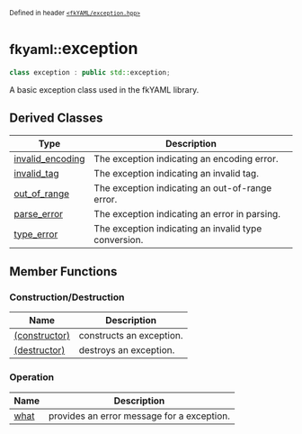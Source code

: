 <small>Defined in header [`<fkYAML/exception.hpp>`](https://github.com/fktn-k/fkYAML/blob/develop/include/fkYAML/exception.hpp)</small>

# <small>fkyaml::</small>exception

```cpp
class exception : public std::exception;
```

A basic exception class used in the fkYAML library.

## **Derived Classes**

| Type                                    | Description                                          |
| --------------------------------------- | ---------------------------------------------------- |
| [invalid_encoding](invalid_encoding.md) | The exception indicating an encoding error.          |
| [invalid_tag](invalid_tag.md)           | The exception indicating an invalid tag.             |
| [out_of_range](out_of_range.md)         | The exception indicating an out-of-range error.      |
| [parse_error](parse_error.md)           | The exception indicating an error in parsing.        |
| [type_error](type_error.md)             | The exception indicating an invalid type conversion. |

## **Member Functions**

### Construction/Destruction

| Name                            | Description              |
| ------------------------------- | ------------------------ |
| [(constructor)](constructor.md) | constructs an exception. |
| [(destructor)](destructor.md)   | destroys an exception.   |

### Operation

| Name            | Description                                |
| --------------- | ------------------------------------------ |
| [what](what.md) | provides an error message for a exception. |
